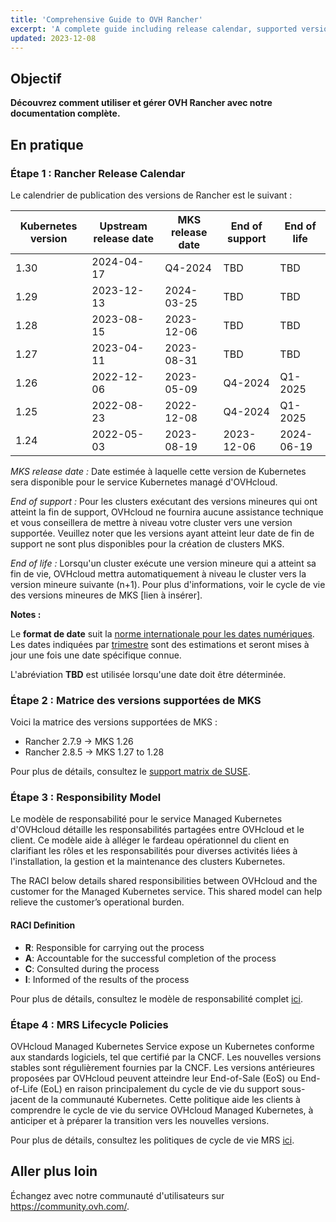 ```yaml
---
title: 'Comprehensive Guide to OVH Rancher'
excerpt: 'A complete guide including release calendar, supported versions, responsibility model, and lifecycle policies for OVH Rancher.'
updated: 2023-12-08
---
```


## Objectif

**Découvrez comment utiliser et gérer OVH Rancher avec notre documentation complète.**

## En pratique

### Étape 1 : Rancher Release Calendar

Le calendrier de publication des versions de Rancher est le suivant :

| Kubernetes version | Upstream release date | MKS release date | End of support | End of life |
|--------------------|-----------------------|------------------|----------------|-------------|
| 1.30               | 2024-04-17            | Q4-2024          | TBD            | TBD         |
| 1.29               | 2023-12-13            | 2024-03-25       | TBD            | TBD         |
| 1.28               | 2023-08-15            | 2023-12-06       | TBD            | TBD         |
| 1.27               | 2023-04-11            | 2023-08-31       | TBD            | TBD         |
| 1.26               | 2022-12-06            | 2023-05-09       | Q4-2024        | Q1-2025     |
| 1.25               | 2022-08-23            | 2022-12-08       | Q4-2024        | Q1-2025     |
| 1.24               | 2022-05-03            | 2023-08-19       | 2023-12-06     | 2024-06-19  |

*MKS release date :* Date estimée à laquelle cette version de Kubernetes sera disponible pour le service Kubernetes managé d'OVHcloud.

*End of support :* Pour les clusters exécutant des versions mineures qui ont atteint la fin de support, OVHcloud ne fournira aucune assistance technique et vous conseillera de mettre à niveau votre cluster vers une version supportée. Veuillez noter que les versions ayant atteint leur date de fin de support ne sont plus disponibles pour la création de clusters MKS.

*End of life :* Lorsqu'un cluster exécute une version mineure qui a atteint sa fin de vie, OVHcloud mettra automatiquement à niveau le cluster vers la version mineure suivante (n+1). Pour plus d'informations, voir le cycle de vie des versions mineures de MKS [lien à insérer].

**Notes :**

Le **format de date** suit la [norme internationale pour les dates numériques](https://fr.wikipedia.org/wiki/ISO_8601#Dates). Les dates indiquées par [trimestre](https://fr.wikipedia.org/wiki/Ann%C3%A9e_calendaire#Trimestre) sont des estimations et seront mises à jour une fois une date spécifique connue.

L'abréviation **TBD** est utilisée lorsqu'une date doit être déterminée.

### Étape 2 : Matrice des versions supportées de MKS


Voici la matrice des versions supportées de MKS :

- Rancher 2.7.9 -> MKS 1.26
- Rancher 2.8.5 -> MKS 1.27 to 1.28

Pour plus de détails, consultez le [support matrix de SUSE](https://www.suse.com/suse-rancher/support-matrix/all-supported-versions/rancher-v2-8-5/).

### Étape 3 : Responsibility Model

Le modèle de responsabilité pour le service Managed Kubernetes d'OVHcloud détaille les responsabilités partagées entre OVHcloud et le client. Ce modèle aide à alléger le fardeau opérationnel du client en clarifiant les rôles et les responsabilités pour diverses activités liées à l'installation, la gestion et la maintenance des clusters Kubernetes.

The RACI below details shared responsibilities between OVHcloud and the customer for the Managed Kubernetes service. This shared model can help relieve the customer’s operational burden.

#### RACI Definition

- **R**: Responsible for carrying out the process
- **A**: Accountable for the successful completion of the process
- **C**: Consulted during the process
- **I**: Informed of the results of the process

Pour plus de détails, consultez le modèle de responsabilité complet [ici](https://help.ovhcloud.com/csm/en-ie-public-cloud-kubernetes-responsibility-model?id=kb_article_view&sysparm_article=KB0058760).

### Étape 4 : MRS Lifecycle Policies

OVHcloud Managed Kubernetes Service expose un Kubernetes conforme aux standards logiciels, tel que certifié par la CNCF. Les nouvelles versions stables sont régulièrement fournies par la CNCF. Les versions antérieures proposées par OVHcloud peuvent atteindre leur End-of-Sale (EoS) ou End-of-Life (EoL) en raison principalement du cycle de vie du support sous-jacent de la communauté Kubernetes. Cette politique aide les clients à comprendre le cycle de vie du service OVHcloud Managed Kubernetes, à anticiper et à préparer la transition vers les nouvelles versions.

Pour plus de détails, consultez les politiques de cycle de vie MRS [ici](https://help.ovhcloud.com/csm/en-ie-public-cloud-kubernetes-eos-eol-policies?id=kb_article_view&sysparm_article=KB0049743).

## Aller plus loin

Échangez avec notre communauté d'utilisateurs sur <https://community.ovh.com/>.
